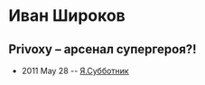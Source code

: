 # Иван Широков

## Privoxy – арсенал супергероя?!
- 2011 May 28 -- [Я.Субботник](https://events.yandex.ru/lib/talks/236/)    
